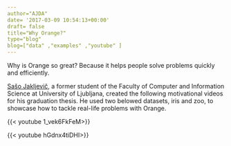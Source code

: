 ```yaml
---
author="AJDA"
date= '2017-03-09 10:54:13+00:00'
draft= false
title="Why Orange?"
type="blog"
blog=["data" ,"examples" ,"youtube" ]
---
```


Why is Orange so great? Because it helps people solve problems quickly and efficiently.

[Sašo Jakljevič](https://www.linkedin.com/in/saso-jakljevic-90252095/), a former student of the Faculty of Computer and Information Science at University of Ljubljana, created the following motivational videos for his graduation thesis. He used two belowed datasets, iris and zoo, to showcase how to tackle real-life problems with Orange.


{{< youtube 1_vek6FkFeM>}}


{{< youtube hGdnx4tiDHI>}}






